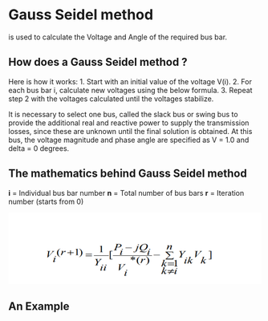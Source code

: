 # Gauss Seidel method

is used to calculate the Voltage and Angle of the required bus bar.

## How does a Gauss Seidel method ?

Here is how it works:
1\. Start with an initial value of the voltage V(i).
2\. For each bus bar i, calculate new voltages using the below formula.
3\. Repeat step 2 with the voltages calculated until the voltages stabilize.

It is necessary to select one bus, called the slack bus or swing bus to provide the additional real and reactive power to supply the transmission losses, since these are unknown until the final solution is obtained. At this bus, the voltage magnitude and phase angle are specified as V = 1.0 and delta = 0 degrees.

## The mathematics behind Gauss Seidel method

**i** = Individual bus bar number
**n** = Total number of bus bars
**r** = Iteration number (starts from 0)

![alt text](https://github.com/shankar-shiv/Power-System-Analysis/blob/master/load%20flow%20analysis/gauss%20seidel/gauss-seidel.PNG "Gauss-Seidel equation")

## An Example

